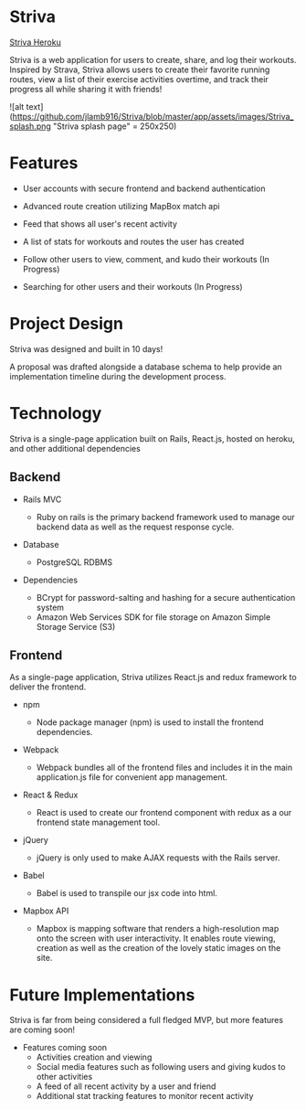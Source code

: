 # Striva

[Striva Heroku](https://striva2.herokuapp.com/)

Striva is a web application for users to create, share, and log their workouts. Inspired by Strava, Striva allows users to create their favorite running routes, view a list of their exercise activities overtime, and track their progress all while sharing it with friends! 


![alt text](https://github.com/jlamb916/Striva/blob/master/app/assets/images/Striva_splash.png "Striva splash page" = 250x250)


# Features

* User accounts with secure frontend and backend authentication


* Advanced route creation utilizing MapBox match api
* Feed that shows all user's recent activity



* A list of stats for workouts and routes the user has created
* Follow other users to view, comment, and kudo their workouts (In Progress)
* Searching for other users and their workouts (In Progress)

# Project Design

Striva was designed and built in 10 days!

A proposal was drafted alongside a database schema to help provide an implementation timeline during the development process.

# Technology
Striva is a single-page application built on Rails, React.js, hosted on heroku, and other additional dependencies

## Backend

* Rails MVC
  * Ruby on rails is the primary backend framework used to manage our backend data as well as the request response cycle.

* Database
  * PostgreSQL RDBMS

* Dependencies
  * BCrypt for password-salting and hashing for a secure authentication system
  * Amazon Web Services SDK for file storage on Amazon Simple Storage Service (S3)
  
## Frontend

As a single-page application, Striva utilizes React.js and redux framework to deliver the frontend. 

* npm
  * Node package manager (npm) is used to install the frontend dependencies.

* Webpack
  * Webpack bundles all of the frontend files and includes it in the main application.js file for convenient app management.

* React & Redux
  * React is used to create our frontend component with redux as a our frontend state management tool.

* jQuery
  * jQuery is only used to make AJAX requests with the Rails server.

* Babel
  * Babel is used to transpile our jsx code into html.
  
 * Mapbox API
   * Mapbox is mapping software that renders a high-resolution map onto the screen with user interactivity. It enables route viewing, creation as well as the creation of the lovely static images on the site.
  
# Future Implementations

Striva is far from being considered a full fledged MVP, but more features are coming soon!

* Features coming soon
  * Activities creation and viewing
  * Social media features such as following users and giving kudos to other activities
  * A feed of all recent activity by a user and friend
  * Additional stat tracking features to monitor recent activity
